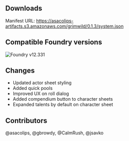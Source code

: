 ## Downloads

Manifest URL: https://asacolips-artifacts.s3.amazonaws.com/grimwild/0.1.3/system.json

## Compatible Foundry versions

![Foundry v12.331](https://img.shields.io/badge/Foundry-v12.331-green)

## Changes

- Updated actor sheet styling
- Added quick pools
- Improved UX on roll dialog
- Added compendium button to character sheets
- Expanded talents by default on character sheet

## Contributors

@asacolips, @gbrowdy, @CalmRush, @jsavko